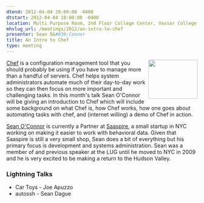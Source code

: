 ```yaml
---
dtend: 2012-04-04 20:00:00 -0400
dtstart: 2012-04-04 18:00:00 -0400
location: Multi Purpose Room, 2nd Floor College Center, Vassar College
mhvlug_url: /meetings/2012/an-intro-to-chef
presenter: Sean O&#039;Connor
title: An Intro to Chef
type: meeting
---
```



<img alt="" src="/sites/default/files/OC_Chef_Logo_small.png" style="float: right; width: 130px; height: 103px; " />[Chef](http://www.opscode.com/chef/) is a configuration management tool that you should probably be using if you have to manage more than a handful of servers. Chef helps system administrators automate much of their day-to-day work so they can then focus on more important and challenging tasks. In this month's talk Sean O'Connor will be giving an introduction to Chef which will include some background on what Chef is, how Chef works, how one goes about automating tasks with chef, and (internet willing) a demo of Chef in action.

[Sean O'Connor](http://www.seanoc.com/) is currently a Partner at [Saaspire](http://www.saaspire.com/), a small startup in NYC working on making it easier to work with behavioral data. Given that Saaspire is still a very small shop, Sean does a bit of everything but his primary focus is development and systems administration. Sean was a member of and previous speaker at the LUG until he moved to NYC in 2009 and he is very excited to be making a return to the Hudson Valley.

### Lightning Talks
- Car Toys - Joe Apuzzo
- autossh - Sean Dague